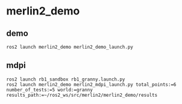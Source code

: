 # merlin2_demo

## demo
```shell
ros2 launch merlin2_demo merlin2_demo_launch.py
```

## mdpi
```shell
ros2 launch rb1_sandbox rb1_granny.launch.py
ros2 launch merlin2_demo merlin2_mdpi_launch.py total_points:=6 number_of_tests:=5 world:=granny results_path:=~/ros2_ws/src/merlin2/merlin2_demo/results
```
